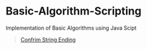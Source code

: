 # Basic-Algorithm-Scripting
Implementation of Basic Algorithms using Java Scipt
> [Confrim String Ending](https://github.com/rajvyas623/Basic-Algorithm-Scripting/blob/master/Confirm%20String%20Ending)
